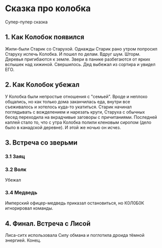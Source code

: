 # Сказка про колобка
Супер-пупер сказка
## 1. Как Колобок появился
Жили-были Старик со Старухой. Однажды Старик рано утром попросил Старуху испечь Колобка.
И пошел по делам.
Вдруг шум. Шторм. Деревья пригибаются к земле. Звери в панике разбегаются от ярких вспышек над хижиной. Свершилось.
Дед выбежал из сортира и увидел ЕГО.

## 2. Как Колобок убежал
У Колобка были непростые отношения с "семьей". Вроде и неплохо общались, но как только дома заканчилась еда, внутри все съеживалось и хотелось куда-то укатиться. Старик начинал поглядывать с вожделением и нарезать круги, Старуха с обычных бесед переходила на вкрадчивые заговоры с причитаниями. 
Последней каплей стало то, что с утра Колобка полили кленовым сиропом (дело было в канадской деревне).
И этой же ночью он исчез.

## 3. Встреча со зверьми

### 3.1 Заяц
 
### 3.2 Волк
Убежал
### 3.4 Медведь
Имперский офицер-медведь приказал остановиться, но К0Л0Б0К игнорировал команды.
## 4. Финал. Встреча с Лисой
Лиса-ситх использовала Силу обмана и поглотила дроида тёмной энергией. 
Конец.
